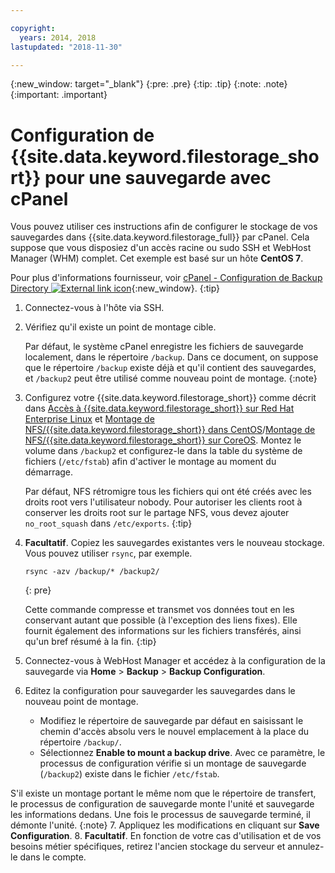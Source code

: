 ```yaml
---

copyright:
  years: 2014, 2018
lastupdated: "2018-11-30"

---
```

{:new_window: target="_blank"}
{:pre: .pre}
{:tip: .tip}
{:note: .note}
{:important: .important}

# Configuration de {{site.data.keyword.filestorage_short}} pour une sauvegarde avec cPanel

Vous pouvez utiliser ces instructions afin de configurer le stockage de vos sauvegardes dans {{site.data.keyword.filestorage_full}} par cPanel. Cela suppose que vous disposiez d'un accès racine ou sudo SSH et WebHost Manager (WHM) complet. Cet exemple est basé sur un hôte **CentOS 7**.

Pour plus d'informations fournisseur, voir [cPanel - Configuration de Backup Directory ![External link icon](../../icons/launch-glyph.svg "External link icon")](https://docs.cpanel.net/display/68Docs/Backup+Configuration#BackupConfiguration-ConfigureBackupDirectory){:new_window}.
{:tip}

1. Connectez-vous à l'hôte via SSH.
2. Vérifiez qu'il existe un point de montage cible. <br />

   Par défaut, le système cPanel enregistre les fichiers de sauvegarde localement, dans le répertoire `/backup`. Dans ce document, on suppose que le répertoire `/backup` existe déjà et qu'il contient des sauvegardes, et `/backup2` peut être utilisé comme nouveau point de montage.
   {:note}

3. Configurez votre {{site.data.keyword.filestorage_short}} comme décrit dans [Accès à {{site.data.keyword.filestorage_short}} sur Red Hat Enterprise Linux](accessing-file-storage-linux.html) et [Montage de NFS/{{site.data.keyword.filestorage_short}} dans CentOS](mounting-nsf-file-storage.html)/[Montage de NFS/{{site.data.keyword.filestorage_short}} sur CoreOS](mounting-storage-coreos.html). Montez le volume dans `/backup2` et configurez-le dans la table du système de fichiers (`/etc/fstab`) afin d'activer le montage au moment du démarrage. <br />

   Par défaut, NFS rétromigre tous les fichiers qui ont été créés avec les droits root vers l'utilisateur nobody. Pour autoriser les clients root à conserver les droits root sur le partage NFS, vous devez ajouter `no_root_squash` dans `/etc/exports`.
   {:tip}

4. **Facultatif**. Copiez les sauvegardes existantes vers le nouveau stockage. Vous pouvez utiliser `rsync`, par exemple.
   ```
   rsync -azv /backup/* /backup2/
   ```
   {: pre}

    Cette commande compresse et transmet vos données tout en les conservant autant que possible (à l'exception des liens fixes). Elle fournit également des informations sur les fichiers transférés, ainsi qu'un bref résumé à la fin.
    {:tip}

5. Connectez-vous à WebHost Manager et accédez à la configuration de la sauvegarde via **Home** > **Backup** > **Backup Configuration**.

6. Editez la configuration pour sauvegarder les sauvegardes dans le nouveau point de montage.
    - Modifiez le répertoire de sauvegarde par défaut en saisissant le chemin d'accès absolu vers le nouvel emplacement à la place du répertoire `/backup/`.
    - Sélectionnez **Enable to mount a backup drive**. Avec ce paramètre, le processus de configuration vérifie si un montage de sauvegarde (`/backup2`) existe dans le fichier `/etc/fstab`. <br />

S'il existe un montage portant le même nom que le répertoire de transfert, le processus de configuration de sauvegarde monte l'unité et sauvegarde les informations dedans. Une fois le processus de sauvegarde terminé, il démonte l'unité.
      {:note}
7. Appliquez les modifications en cliquant sur **Save Configuration**.
8. **Facultatif**. En fonction de votre cas d'utilisation et de vos besoins métier spécifiques, retirez l'ancien stockage du serveur et annulez-le dans le compte.
